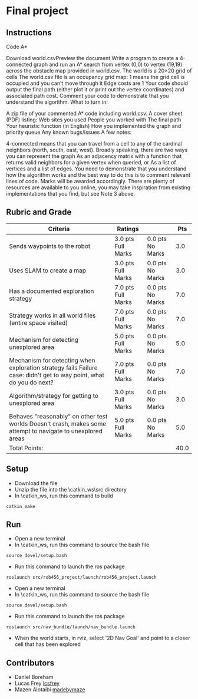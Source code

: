 # Final project

## Instructions
Code A*

Download world.csvPreview the document
Write a program to create a 4-connected graph and run an A* search from vertex (0,0) to vertex (19,19) across the obstacle map provided in world.csv.
The world is a 20×20 grid of cells
The world.csv file is an occupancy grid map: 1 means the grid cell is occupied and you can’t move through it
Edge costs are 1
Your code should output the final path (either plot it or print out the vertex coordinates) and associated path cost.
Comment your code to demonstrate that you understand the algorithm.
What to turn in:

A zip file of your commented A* code including world.csv.
A cover sheet (PDF) listing:
Web sites you used
People you worked with
The final path
Your heuristic function (in English)
How you implemented the graph and priority queue
Any known bugs/issues
A few notes:

4-connected means that you can travel from a cell to any of the cardinal neighbors (north, south, east, west).
Broadly speaking, there are two ways you can represent the graph
As an adjacency matrix with a function that returns valid neighbors for a given vertex when queried, or
As a list of vertices and a list of edges.
You need to demonstrate that you understand how the algorithm works and the best way to do this is to comment relevant lines of code. Marks will be awarded accordingly.
There are plenty of resources are available to you online, you may take inspiration from existing implementations that you find, but see Note 3 above.

## Rubric and Grade
| Criteria                                                                                                             | Ratings                  |                      | Pts  |
|----------------------------------------------------------------------------------------------------------------------|--------------------------|----------------------|------|
| Sends waypoints to the robot                                                                                         | 3.0   pts   Full Marks   | 0.0  pts  No Marks   | 3.0  |
| Uses SLAM to create a map                                                                                            | 3.0  pts  Full Marks     | 0.0   pts   No Marks | 3.0  |
| Has a documented exploration strategy                                                                                | 7.0    pts    Full Marks | 0.0   pts   No Marks | 7.0  |
| Strategy works in all world files (entire space visited)                                                             | 7.0    pts    Full Marks | 0.0   pts   No Marks | 7.0  |
| Mechanism for detecting unexplored area                                                                              | 5.0  pts  Full Marks     | 0.0   pts   No Marks | 5.0  |
| Mechanism for detecting when exploration strategy fails  Failure case: didn't get to way point, what do you do next? | 7.0   pts   Full Marks   | 0.0   pts   No Marks | 7.0  |
| Algorithm/strategy for getting to unexplored area                                                                    | 3.0   pts   Full Marks   | 0.0   pts   No Marks | 3.0  |
| Behaves "reasonably" on other test worlds  Doesn't crash, makes some attempt to navigate to unexplored areas         | 5.0  pts  Full Marks     | 0.0   pts   No Marks | 5.0  |
| Total Points:                                                                                                        |                          |                      | 40.0 |

## Setup
* Download the file
* Unzip the file into the \catkin_ws\src directory
* In \catkin_ws, run this command to build

```{bash}
catkin_make
```

## Run
* Open a new terminal
* In \catkin_ws, run this command to source the bash file

```{bash}
source devel/setup.bash
```

* Run this command to launch the ros package

```{bash}
roslaunch src/rob456_project/launch/rob456_project.launch
```
* Open a new terminal
* In \catkin_ws, run this command to source the bash file

```{bash}
source devel/setup.bash
```

* Run this command to launch the ros package

```{bash}
roslaunch src/nav_bundle/launch/nav_bundle.launch
```

* When the world starts, in rviz, select '2D Nav Goal' and point to a closer cell that has been explored

## Contributors

* Daniel Boreham
* Lucas Frey [lcsfrey](https://github.com/lcsfrey)
* Mazen Alotaibi [madebymaze](https://github.com/madebymaze)
